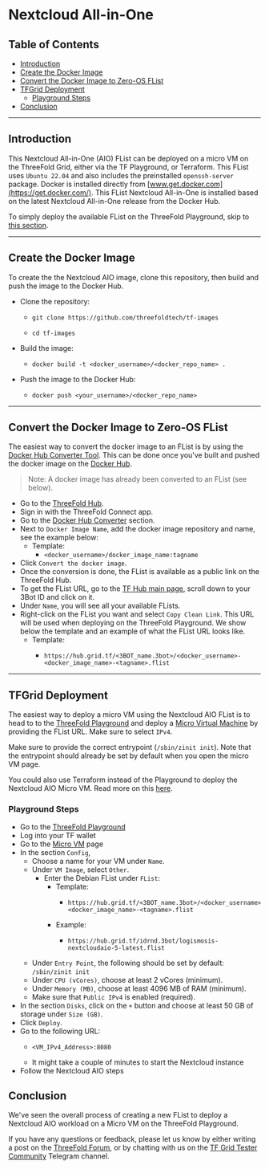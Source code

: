 <h1> Nextcloud All-in-One </h1>

<h2> Table of Contents </h2>

- [Introduction](#introduction)
- [Create the Docker Image](#create-the-docker-image)
- [Convert the Docker Image to Zero-OS FList](#convert-the-docker-image-to-zero-os-flist)
- [TFGrid Deployment](#tfgrid-deployment)
  - [Playground Steps](#playground-steps)
- [Conclusion](#conclusion)

***

## Introduction

This Nextcloud All-in-One (AIO) FList can be deployed on a micro VM on the ThreeFold Grid, either via the TF Playground, or Terraform. This FList uses `Ubuntu 22.04` and also includes the preinstalled `openssh-server` package. Docker is installed directly from [www.get.docker.com](https://get.docker.com/). This FList  Nextcloud All-in-One is installed based on the latest Nextcloud All-in-One release from the Docker Hub.

To simply deploy the available FList on the ThreeFold Playground, skip to [this section](#playground-steps).

***

## Create the Docker Image

To create the the Nextcloud AIO image, clone this repository, then build and push the image to the Docker Hub.

* Clone the repository:
  * ```
    git clone https://github.com/threefoldtech/tf-images
    ```
  * ```
    cd tf-images
    ```
* Build the image:
  * ```
    docker build -t <docker_username>/<docker_repo_name> .
    ```
* Push the image to the Docker Hub:
  * ```
    docker push <your_username>/<docker_repo_name>
    ```
 
***

## Convert the Docker Image to Zero-OS FList

The easiest way to convert the docker image to an FList is by using the [Docker Hub Converter Tool](https://hub.grid.tf/docker-convert). This can be done once you've built and pushed the docker image on the [Docker Hub](https://hub.docker.com/).

> Note: A docker image has already been converted to an FList (see below).

* Go to the [ThreeFold Hub](https://hub.grid.tf/).
* Sign in with the ThreeFold Connect app.
* Go to the [Docker Hub Converter](https://hub.grid.tf/docker-convert) section.
* Next to `Docker Image Name`, add the docker image repository and name, see the example below:
  * Template:
    * `<docker_username>/docker_image_name:tagname`
* Click `Convert the docker image`.
* Once the conversion is done, the FList is available as a public link on the ThreeFold Hub.
* To get the FList URL, go to the [TF Hub main page](https://hub.grid.tf/), scroll down to your 3Bot ID and click on it.
* Under `Name`, you will see all your available FLists.
* Right-click on the FList you want and select `Copy Clean Link`. This URL will be used when deploying on the ThreeFold Playground. We show below the template and an example of what the FList URL looks like.
  * Template:
    * ```
      https://hub.grid.tf/<3BOT_name.3bot>/<docker_username>-<docker_image_name>-<tagname>.flist
      ```

***
## TFGrid Deployment

The easiest way to deploy a micro VM using the Nextcloud AIO FList is to head to to the [ThreeFold Playground](https://play.grid.tf) and deploy a [Micro Virtual Machine](https://play.grid.tf/#/vm) by providing the FList URL. Make sure to select `IPv4`.

Make sure to provide the correct entrypoint (`/sbin/zinit init`). Note that the entrypoint should already be set by default when you open the micro VM page. 

You could also use Terraform instead of the Playground to deploy the Nextcloud AIO Micro VM. Read more on this [here](https://github.com/threefoldtech/terraform-provider-grid).

### Playground Steps

* Go to the [ThreeFold Playground](https://play.grid.tf)
* Log into your TF wallet
* Go to the [Micro VM](https://play.grid.tf/#/vm) page
* In the section `Config`, 
  * Choose a name for your VM under `Name`.
  * Under `VM Image`, select `Other`.
    * Enter the Debian FList under `FList`:
      * Template:
        * ```
          https://hub.grid.tf/<3BOT_name.3bot>/<docker_username>-<docker_image_name>-<tagname>.flist
          ```
      * Example:
        * ```
          https://hub.grid.tf/idrnd.3bot/logismosis-nextcloudaio-5-latest.flist
          ```
  * Under `Entry Point`, the following should be set by default: `/sbin/zinit init`
  * Under `CPU (vCores)`, choose at least 2 vCores (minimum).
  * Under `Memory (MB)`, choose at least 4096 MB of RAM (minimum).
  * Make sure that `Public IPv4` is enabled (required).
* In the section `Disks`, click on the `+` button and choose at least 50 GB of storage  under `Size (GB)`.
* Click `Deploy`.
* Go to the following URL:
  * ```
    <VM_IPv4_Address>:8080
    ```
  * It might take a couple of minutes to start the Nextcloud instance
* Follow the Nextcloud AIO steps

## Conclusion

We've seen the overall process of creating a new FList to deploy a Nextcloud AIO workload on a Micro VM on the ThreeFold Playground.

If you have any questions or feedback, please let us know by either writing a post on the [ThreeFold Forum](https://forum.threefold.io/), or by chatting with us on the [TF Grid Tester Community](https://t.me/threefoldtesting) Telegram channel.